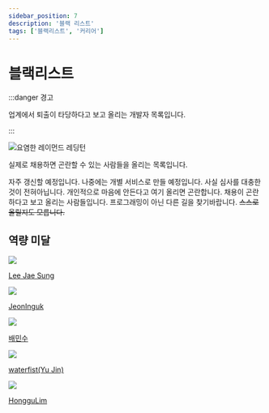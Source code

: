 ```yaml
---
sidebar_position: 7
description: '블랙 리스트'
tags: ['블랙리스트', '커리어']
---
```


# 블랙리스트

:::danger 경고

업계에서 퇴출이 타당하다고 보고 올리는 개발자 목록입니다.

:::

![요염한 레이먼드 레딩턴](https://user-images.githubusercontent.com/84452145/270111716-351718b9-58da-4178-a1d8-0d267c838508.png)

실제로 채용하면 곤란할 수 있는 사람들을 올리는 목록입니다.

자주 갱신할 예정입니다. 나중에는 개별 서비스로 만들 예정입니다. 사실 심사를 대충한 것이 전혀아닙니다. 개인적으로 마음에 안든다고 여기 올리면 곤란합니다. 채용이 곤란하다고 보고 올리는 사람들입니다. 프로그래밍이 아닌 다른 길을 찾기바랍니다. ~~스스로 올릴지도 모릅니다.~~

<!-- 실제로 개발자가 부족한 측면은 다양합니다. -->

## 역량 미달

![](https://avatars.githubusercontent.com/u/110893338?v=4)

[Lee Jae Sung](https://github.com/ambition0103)

<!-- 커밋없는 포트폴리오 프로젝트를 올립니다. -->

![](https://avatars.githubusercontent.com/u/117060240?v=4)

[JeonInguk](https://github.com/JeonInguk)

![](https://avatars.githubusercontent.com/u/105731003?v=4)

[배민수](https://github.com/qoalstn44)

![](https://avatars.githubusercontent.com/u/117061219?v=4)

[waterfist(Yu Jin)](https://github.com/waterfist)

![](https://avatars.githubusercontent.com/u/38354231?v=4)

[HongguLim](https://github.com/HongguLim)

<!-- https://github.com/unityproject1 -->

<!-- 💣 -->
